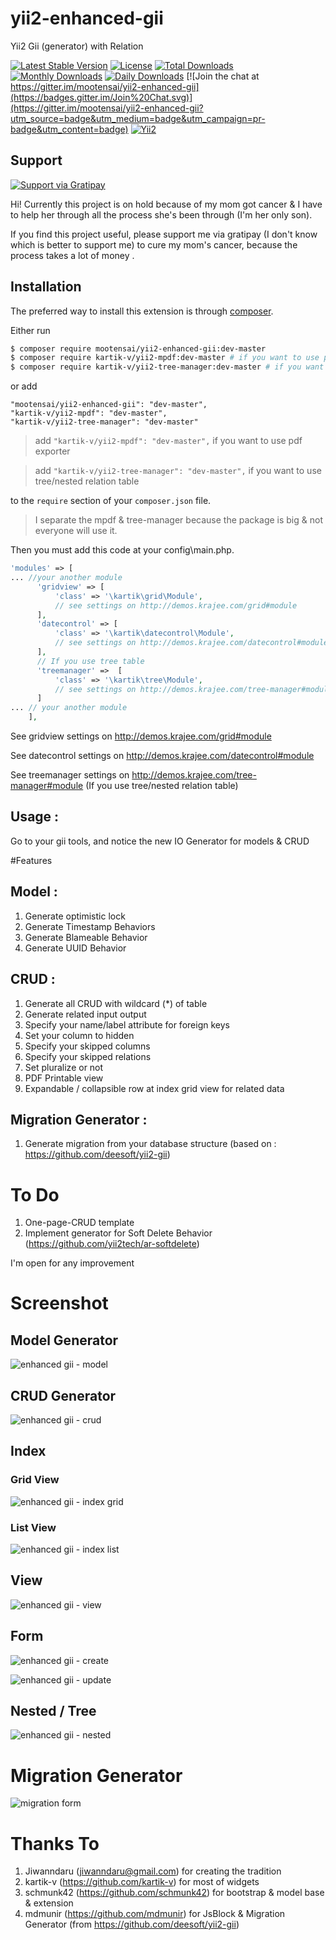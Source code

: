 # yii2-enhanced-gii
Yii2 Gii (generator) with Relation

[![Latest Stable Version](https://poser.pugx.org/mootensai/yii2-enhanced-gii/v/stable)](https://packagist.org/packages/mootensai/yii2-enhanced-gii)
[![License](https://poser.pugx.org/mootensai/yii2-enhanced-gii/license)](https://packagist.org/packages/mootensai/yii2-enhanced-gii)
[![Total Downloads](https://poser.pugx.org/mootensai/yii2-enhanced-gii/downloads)](https://packagist.org/packages/mootensai/yii2-enhanced-gii)
[![Monthly Downloads](https://poser.pugx.org/mootensai/yii2-enhanced-gii/d/monthly)](https://packagist.org/packages/mootensai/yii2-enhanced-gii)
[![Daily Downloads](https://poser.pugx.org/mootensai/yii2-enhanced-gii/d/daily)](https://packagist.org/packages/mootensai/yii2-enhanced-gii)
[![Join the chat at https://gitter.im/mootensai/yii2-enhanced-gii](https://badges.gitter.im/Join%20Chat.svg)](https://gitter.im/mootensai/yii2-enhanced-gii?utm_source=badge&utm_medium=badge&utm_campaign=pr-badge&utm_content=badge)
[![Yii2](https://img.shields.io/badge/Powered_by-Yii_Framework-green.svg?style=flat)](http://www.yiiframework.com/)
## Support
[![Support via Gratipay](https://cdn.rawgit.com/gratipay/gratipay-badge/2.3.0/dist/gratipay.svg)](https://gratipay.com/mootensai/)

Hi! Currently this project is on hold because of my mom got cancer & I have to help her through all the process she's been through (I'm her only son). 

If you find this project useful, please support me via gratipay (I don't know which is better to support me) to cure my mom's cancer, because the process takes a lot of money .

## Installation

The preferred way to install this extension is through [composer](http://getcomposer.org/download/).

Either run

```bash
$ composer require mootensai/yii2-enhanced-gii:dev-master
$ composer require kartik-v/yii2-mpdf:dev-master # if you want to use pdf exporter 
$ composer require kartik-v/yii2-tree-manager:dev-master # if you want to use tree/nested relation table
```

or add

```
"mootensai/yii2-enhanced-gii": "dev-master",
"kartik-v/yii2-mpdf": "dev-master",
"kartik-v/yii2-tree-manager": "dev-master"
```
>add `"kartik-v/yii2-mpdf": "dev-master",` if you want to use pdf exporter 

>add `"kartik-v/yii2-tree-manager": "dev-master",` if you want to use tree/nested relation table

to the `require` section of your `composer.json` file.

> I separate the mpdf & tree-manager because the package is big & not everyone will use it.

Then you must add this code at your config\main.php.

```php
'modules' => [
... //your another module
      'gridview' => [
          'class' => '\kartik\grid\Module',
          // see settings on http://demos.krajee.com/grid#module
      ],
      'datecontrol' => [
          'class' => '\kartik\datecontrol\Module',
          // see settings on http://demos.krajee.com/datecontrol#module
      ],
      // If you use tree table
      'treemanager' =>  [
          'class' => '\kartik\tree\Module',
          // see settings on http://demos.krajee.com/tree-manager#module
      ]
... // your another module
    ],
```
See gridview settings on http://demos.krajee.com/grid#module

See datecontrol settings on http://demos.krajee.com/datecontrol#module

See treemanager settings on http://demos.krajee.com/tree-manager#module (If you use tree/nested relation table)

## Usage :
Go to your gii tools, and notice the new IO Generator for models & CRUD


#Features
## Model :
1. Generate optimistic lock
2. Generate Timestamp Behaviors
3. Generate Blameable Behavior
4. Generate UUID Behavior

## CRUD :
1. Generate all CRUD with wildcard (*) of table
2. Generate related input output
3. Specify your name/label attribute for foreign keys
4. Set your column to hidden
5. Specify your skipped columns
6. Specify your skipped relations
7. Set pluralize or not
8. PDF Printable view
9. Expandable / collapsible row at index grid view for related data

## Migration Generator :
1. Generate migration from your database structure (based on : https://github.com/deesoft/yii2-gii)

# To Do
1. One-page-CRUD template
2. Implement generator for Soft Delete Behavior (https://github.com/yii2tech/ar-softdelete)

I'm open for any improvement


# Screenshot

## Model Generator

![enhanced gii - model](https://cloud.githubusercontent.com/assets/5844149/13099130/db81fc46-d561-11e5-85ca-a9f3c38e68d8.PNG)

## CRUD Generator

![enhanced gii - crud](https://cloud.githubusercontent.com/assets/5844149/16199521/10efff98-3734-11e6-8bab-2fc6e85c0b38.png)

## Index 
### Grid View
![enhanced gii - index grid](https://cloud.githubusercontent.com/assets/5844149/16200077/0f478092-3736-11e6-9c85-873ea463816d.png)
### List View
![enhanced gii - index list](https://cloud.githubusercontent.com/assets/5844149/16200165/5911c818-3736-11e6-9f85-38b8c0dbc65d.png)

## View
![enhanced gii - view](https://cloud.githubusercontent.com/assets/5844149/16200282/ddf2f1b0-3736-11e6-8792-a541a5571adb.png)

## Form
![enhanced gii - create](https://cloud.githubusercontent.com/assets/5844149/16201809/39ce715c-373d-11e6-86cd-bf80b37fafd6.png)

![enhanced gii - update](https://cloud.githubusercontent.com/assets/5844149/16201857/61b09bd2-373d-11e6-9a46-bb6c82bb183f.png)

## Nested / Tree
![enhanced gii - nested](https://cloud.githubusercontent.com/assets/5844149/16476447/bdae9a1c-3eb1-11e6-8dc3-a20a06a3148b.png)

# Migration Generator
![migration form](https://cloud.githubusercontent.com/assets/5844149/15350030/08ab4d58-1d01-11e6-87b7-4dd621a5bef6.JPG)


# Thanks To
1. Jiwanndaru (jiwanndaru@gmail.com) for creating the tradition
2. kartik-v (https://github.com/kartik-v) for most of widgets
3. schmunk42 (https://github.com/schmunk42) for bootstrap & model base & extension
4. mdmunir (https://github.com/mdmunir) for JsBlock & Migration Generator (from https://github.com/deesoft/yii2-gii)
